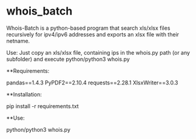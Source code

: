# whois_batch
Whois-Batch is a python-based program that search xls/xlsx files recursively for ipv4/ipv6 addresses and exports an xlsx file with their netname.

Use:
Just copy an xls/xlsx file, containing ips in the whois.py path (or any subfolder) and execute python/python3 whois.py

**Requirements:

pandas==1.4.3
PyPDF2==2.10.4
requests==2.28.1
XlsxWriter==3.0.3



**Installation:

pip install -r requirements.txt


**Use:

python/python3 whois.py
